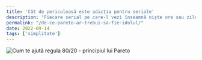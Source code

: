 ```yaml
---
title: 'Cât de periculoasă este adicția pentru seriale'
description: 'Fiecare serial pe care-l vezi înseamnă niște ore sau zile pierdute. Dincolo de asta, se mai întâmplă și alte lucruri.'
permalink: "/de-ce-pareto-ar-trebui-sa-fie-idolul/"
date: 2022-09-14
tags: ['simplitate']
---
```


![Cum te ajută regula 80/20 - principiul lui Pareto](/assets/images/gallery/cum-te-ajuta-regula-80-20.jpg)